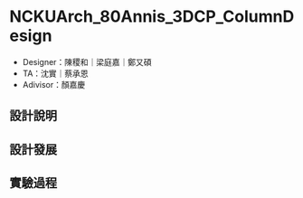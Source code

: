 # NCKUArch_80Annis_3DCP_ColumnDesign

- Designer：陳稷和｜梁庭嘉｜鄭又碩
- TA：沈實｜蔡承恩
- Adivisor：顏嘉慶

## 設計說明

## 設計發展

## 實驗過程

###  